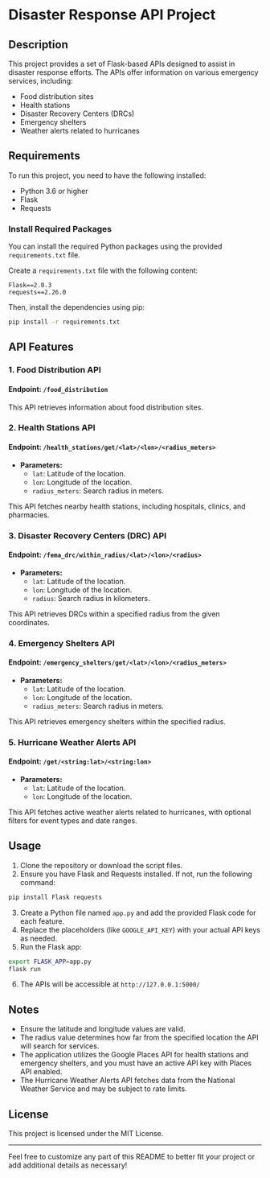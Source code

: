 # Disaster Response API Project

## Description
This project provides a set of Flask-based APIs designed to assist in disaster response efforts. The APIs offer information on various emergency services, including:

- Food distribution sites
- Health stations
- Disaster Recovery Centers (DRCs)
- Emergency shelters
- Weather alerts related to hurricanes

## Requirements
To run this project, you need to have the following installed:

- Python 3.6 or higher
- Flask
- Requests

### Install Required Packages
You can install the required Python packages using the provided `requirements.txt` file.

Create a `requirements.txt` file with the following content:

```
Flask==2.0.3
requests==2.26.0
```

Then, install the dependencies using pip:

```bash
pip install -r requirements.txt
```

## API Features

### 1. Food Distribution API
#### Endpoint: `/food_distribution`
This API retrieves information about food distribution sites.

### 2. Health Stations API
#### Endpoint: `/health_stations/get/<lat>/<lon>/<radius_meters>`
- **Parameters:**
    - `lat`: Latitude of the location.
    - `lon`: Longitude of the location.
    - `radius_meters`: Search radius in meters.

This API fetches nearby health stations, including hospitals, clinics, and pharmacies.

### 3. Disaster Recovery Centers (DRC) API
#### Endpoint: `/fema_drc/within_radius/<lat>/<lon>/<radius>`
- **Parameters:**
    - `lat`: Latitude of the location.
    - `lon`: Longitude of the location.
    - `radius`: Search radius in kilometers.

This API retrieves DRCs within a specified radius from the given coordinates.

### 4. Emergency Shelters API
#### Endpoint: `/emergency_shelters/get/<lat>/<lon>/<radius_meters>`
- **Parameters:**
    - `lat`: Latitude of the location.
    - `lon`: Longitude of the location.
    - `radius_meters`: Search radius in meters.

This API retrieves emergency shelters within the specified radius.

### 5. Hurricane Weather Alerts API
#### Endpoint: `/get/<string:lat>/<string:lon>`
- **Parameters:**
    - `lat`: Latitude of the location.
    - `lon`: Longitude of the location.

This API fetches active weather alerts related to hurricanes, with optional filters for event types and date ranges.

## Usage
1. Clone the repository or download the script files.
2. Ensure you have Flask and Requests installed. If not, run the following command:

```bash
pip install Flask requests
```

3. Create a Python file named `app.py` and add the provided Flask code for each feature.
4. Replace the placeholders (like `GOOGLE_API_KEY`) with your actual API keys as needed.
5. Run the Flask app:

```bash
export FLASK_APP=app.py
flask run
```

6. The APIs will be accessible at `http://127.0.0.1:5000/`

## Notes
- Ensure the latitude and longitude values are valid.
- The radius value determines how far from the specified location the API will search for services.
- The application utilizes the Google Places API for health stations and emergency shelters, and you must have an active API key with Places API enabled.
- The Hurricane Weather Alerts API fetches data from the National Weather Service and may be subject to rate limits.

## License
This project is licensed under the MIT License.

---

Feel free to customize any part of this README to better fit your project or add additional details as necessary!